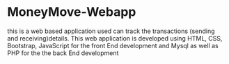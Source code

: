 # MoneyMove-Webapp
this is a web based application used can track the transactions (sending and receiving)details. This web application is developed using HTML, CSS, Bootstrap, JavaScript for the front End development and Mysql as well as PHP for the the back End development
